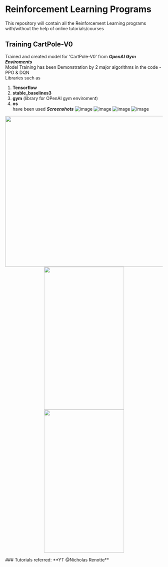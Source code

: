 # Reinforcement Learning Programs 
This repository will contain all the Reinforcement Learning programs
with/without the help of online tutorials/courses

## Training CartPole-V0
Trained and created model for 'CartPole-V0' from ***OpenAI Gym Enviroments*** <br>
Model Training has been Demonstration by 2 major algorithms in the code - PPO & DQN <br>
Libraries such as<br>
1. **Tensorflow**<br>
2. **stable_baselines3**<br>
3. **gym** (library for OPenAI gym enviroment)<br>
4. **os**<br>
have been used
***Screenshots***
![image](https://github.com/kev0-4/Reinforcement-Learning-Programs/assets/110706642/0cdc9099-c9bf-4a3c-ac91-e77a667d915a)
![image](https://github.com/kev0-4/Reinforcement-Learning-Programs/assets/110706642/fa955aa3-e61d-4870-98b6-54266257a730)
![image](https://github.com/kev0-4/Reinforcement-Learning-Programs/assets/110706642/0847e232-ac2d-475b-b518-0da8a9131322)
![image](https://github.com/kev0-4/Reinforcement-Learning-Programs/assets/110706642/0795b1a4-edd2-4554-8260-5474c8e6684f)
<p align="center">
  <img src="https://github.com/kev0-4/Reinforcement-Learning-Programs/assets/110706642/fa955aa3-e61d-4870-98b6-54266257a730" width="720" height="480">
  <img src="screen2.png" width="256" height="455">
  <img src="screen3.png" width="256" height="455">
</p>
### Tutorials referred:
**YT @Nicholas Renotte**
